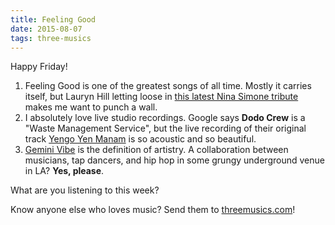 ```yaml
---
title: Feeling Good
date: 2015-08-07
tags: three-musics
---
```


Happy Friday!

1. Feeling Good is one of the greatest songs of all time. Mostly it carries itself, but Lauryn Hill letting loose in </span><a href="http://www.rollingstone.com/music/news/watch-lauryn-hills-show-stopping-feeling-good-on-tonight-show-20150731">this latest Nina Simone tribute</a> makes me want to punch a wall.</span>
1. I absolutely love live studio recordings. Google says <strong>Dodo Crew</strong> is a "Waste Management Service", but the live recording of their original track <a href="https://www.youtube.com/watch?v=Nn5gTkQpDn8">Yengo Yen Manam</a> is so acoustic and so beautiful.
1. <a href="https://www.youtube.com/watch?v=Zt251NpJk7I">Gemini Vibe</a> is the definition of artistry. A collaboration between musicians, tap dancers, and hip hop in some grungy underground venue in LA? <strong>Yes, please</strong>.

What are you listening to this week?

Know anyone else who loves music? Send them to <a href="http://threemusics.com">threemusics.com</a>!
